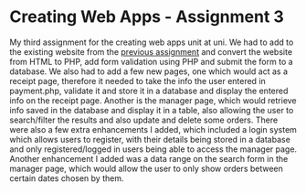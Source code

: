 # Creating Web Apps - Assignment 3
My third assignment for the creating web apps unit at uni. We had to add to the existing website from the <a href="https://github.com/dverma1232/assign2">previous assignment</a> and convert the website from HTML to PHP, add form validation using PHP and submit the form to a database. We also had to add a few new pages, one which would act as a receipt page, therefore it needed to take the info the user entered in payment.php, validate it and store it in a database and display the entered info on the receipt page. Another is the manager page, which would retrieve info saved in the database and display it in a table, also allowing the user to search/filter the results and also update and delete some orders. There were also a few extra enhancements I added, which included a login system which allows users to register, with their details being stored in a database and only registered/logged in users being able to access the manager page. Another enhancement I added was a data range on the search form in the manager page, which would allow the user to only show orders between certain dates chosen by them.
